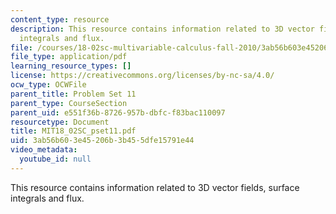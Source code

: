 ```yaml
---
content_type: resource
description: This resource contains information related to 3D vector fields, surface
  integrals and flux.
file: /courses/18-02sc-multivariable-calculus-fall-2010/3ab56b603e45206b3b455dfe15791e44_MIT18_02SC_pset11.pdf
file_type: application/pdf
learning_resource_types: []
license: https://creativecommons.org/licenses/by-nc-sa/4.0/
ocw_type: OCWFile
parent_title: Problem Set 11
parent_type: CourseSection
parent_uid: e551f36b-8726-957b-dbfc-f83bac110097
resourcetype: Document
title: MIT18_02SC_pset11.pdf
uid: 3ab56b60-3e45-206b-3b45-5dfe15791e44
video_metadata:
  youtube_id: null
---
```

This resource contains information related to 3D vector fields, surface integrals and flux.